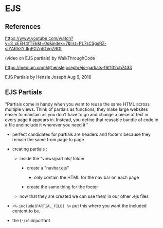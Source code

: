 # EJS

## References

https://www.youtube.com/watch?v=3_xEEH4fTEk&t=0s&index=7&list=PL7sCSgsRZ-slYARh3YJIqPGZqtGVqZRGt

(video on EJS partials) by WalkThroughCode

https://medium.com/@henslejoseph/ejs-partials-f6f102cb7433

EJS Partials by Hensle Joseph Aug 6, 2016

## EJS Partials

"Partials come in handy when you want to reuse the same HTML across multiple views. Think of partials as functions, they make large websites easier to maintain as you don’t have to go and change a piece of text in every page it appears in. Instead, you define that reusable bundle of code in a file andinclude it wherever you need it."


- perfect candidates for partials are headers and footers because they remain the same from page to page

- creating partials :
    - inside the "views/partials/ folder 
        - create a "navbar.ejs"
            - only contain the HTML for the nav bar on each page 

        - create the same thing for the footer
    - now that they are created we can use them in our other .ejs files

- `<%-include(PARTIAL_FILE) %>` put this where you want the included content to be.

- the (-) is important